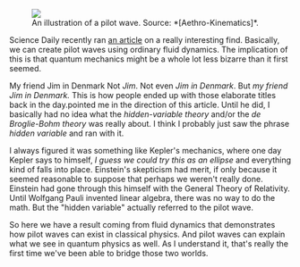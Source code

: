 
<figure>
  <img src='/img/pilot-wave.jpg'/>
  <figcaption>An illustration of a pilot wave. Source: *[Aethro-Kinematics]*.</figcaption>
</figure>

[Aethro-Kinematics]:http://www.sinequanonthebook.com/Light3.html

Science Daily recently ran [an article][sci] on a really interesting find. Basically, we can create pilot waves using ordinary fluid dynamics. The implication of this is that quantum mechanics might be a whole lot less bizarre than it first seemed.

[sci]:http://www.sciencedaily.com/releases/2013/07/130729111934.htm

<!-- more -->

My friend Jim in Denmark <span class="note">Not *Jim*. Not even *Jim in Denmark*. But *my friend Jim in Denmark.* This is how people ended up with those elaborate titles back in the day.</span>pointed me in the direction of this article. Until he did, I basically had no idea what the *hidden-variable theory* and/or the *de Broglie-Bohm theory* was really about. I think I probably just saw the phrase *hidden variable* and ran with it.

I always figured it was something like Kepler's mechanics, where one day Kepler says to himself, *I guess we could try this as an ellipse* and everything kind of falls into place. Einstein's skepticism had merit, if only because it seemed reasonable to suppose that perhaps we weren't really done. <span class="note">Einstein had gone through this himself with the General Theory of Relativity. Until Wolfgang Pauli invented linear algebra, there was no way to do the math.</span> But the "hidden variable" actually referred to the pilot wave.

So here we have a result coming from fluid dynamics that demonstrates how pilot waves can exist in classical physics. And pilot waves can explain what we see in quantum physics as well. As I understand it, that's really the first time we've been able to bridge those two worlds.